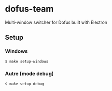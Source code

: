 # dofus-team

Multi-window switcher for Dofus built with Electron

## Setup

### Windows

```bash
$ make setup-windows
```

### Autre (mode debug)

```bash
$ make setup-debug
```
